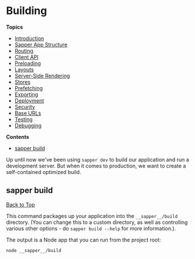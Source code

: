 # Building

**Topics**
* [Introduction](./readme.md)
* [Sapper App Structure](./01-sapper-app-structure.md)
* [Routing](./02-routing.md)
* [Client API](./03-client-api.md)
* [Preloading](./04-preloading.md)
* [Layouts](./05-layouts.md)
* [Server-Side Rendering](./06-server-side-rendering.md)
* [Stores](./07-stores.md)
* [Prefetching](./08-prefetching.md)
* [Exporting](./10-exporting.md)
* [Deployment](./11-deployment.md)
* [Security](./12-security.md)
* [Base URLs](./13-base-urls.md)
* [Testing](./14-testing.md)
* [Debugging](./15-debugging.md)

**Contents**
* [sapper build](#sapper-build)

Up until now we've been using `sapper dev` to build our application and run a development server. But when it comes to production, we want to create a self-contained optimized build.

## sapper build
[Back to Top](#building)

This command packages up your application into the `__sapper__/build` directory. (You can change this to a custom directory, as well as controlling various other options - do `sapper build --help` for more information.).

The output is a Node app that you can run from the project root:

```bash
node __sapper__/build
```